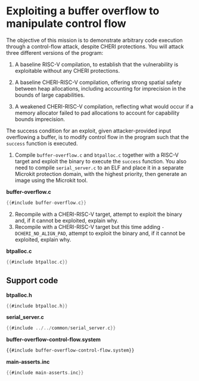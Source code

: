 # Exploiting a buffer overflow to manipulate control flow

The objective of this mission is to demonstrate arbitrary code execution
through a control-flow attack, despite CHERI protections. You will attack three
different versions of the program:

1. A baseline RISC-V compilation, to establish that the vulnerability is
   exploitable without any CHERI protections.

2. A baseline CHERI-RISC-V compilation, offering strong spatial safety between
   heap allocations, including accounting for imprecision in the bounds of large
   capabilities.

3. A weakened CHERI-RISC-V compilation, reflecting what would occur if a memory
   allocator failed to pad allocations to account for capability bounds
   imprecision.

The success condition for an exploit, given attacker-provided input overflowing
a buffer, is to modify control flow in the program such that the `success`
function is executed.

1. Compile `buffer-overflow.c` and `btpalloc.c` together with a RISC-V target
   and exploit the binary to execute the `success` function. You also need
   to compile `serial_server.c` to an ELF and place it in a separate
   Microkit protection domain, with the highest priority, then generate an
   image using the Microkit tool.


**buffer-overflow.c**
```C
{{#include buffer-overflow.c}}
```
2. Recompile with a CHERI-RISC-V target, attempt to exploit the binary and, if
   it cannot be exploited, explain why.
3. Recompile with a CHERI-RISC-V target but this time adding
   `-DCHERI_NO_ALIGN_PAD`, attempt to exploit the binary and, if it cannot be
   exploited, explain why.

**btpalloc.c**
```C
{{#include btpalloc.c}}
```

## Support code

**btpalloc.h**
```C
{{#include btpalloc.h}}
```

**serial_server.c**
```C
{{#include ../../common/serial_server.c}}
```

**buffer-overflow-control-flow.system**
```XML
{{#include buffer-overflow-control-flow.system}}
```

**main-asserts.inc**
```C
{{#include main-asserts.inc}}
```
